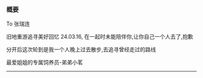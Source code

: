 ### 概要 

To 张瑞连   

旧地重游追寻美好回忆 24.03.16, 在一起时未能陪伴你,让你自己一个人去了,抱歉      

分开后这次轮到是我一个人晚上过去散步,去追寻曾经走过的路线       

最爱姐姐的专属饲养员-弟弟小茗  

---